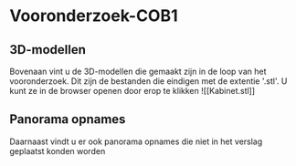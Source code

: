 # Vooronderzoek-COB1
## 3D-modellen
Bovenaan vint u de 3D-modellen die gemaakt zijn in de loop van het vooronderzoek. Dit zijn de bestanden die eindigen met de extentie '.stl'. U kunt ze in de browser openen door erop te klikken
![[Kabinet.stl]]

## Panorama opnames
Daarnaast vindt u er ook panorama opnames die niet in het verslag geplaatst konden worden

